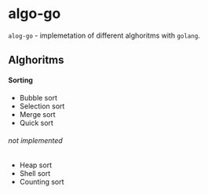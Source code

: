 algo-go
=============

`alog-go` - implemetation of different alghoritms with `golang`.

Alghoritms
----------

#### Sorting

  * Bubble sort
  * Selection sort
  * Merge sort
  * Quick sort

###### not implemented

  * Heap sort
  * Shell sort
  * Counting sort
